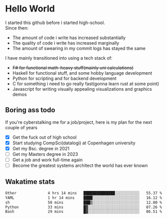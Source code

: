 # Hello World

I started this github before i started high-school.  
Since then:
- The amount of code i write has increased substantially
- The quality of code i write has increased marginally
- The amount of swearing in my commit logs has stayed the same

I have mainly transitioned into using a tech stack of:
- ~~F# for functional math-heavy stuff(mainly uni calculations)~~
- Haskell for functional stuff, and some hobby language development
- Python for scripting and for backend development
- C for something i need to go really fast(gonna learn rust at some point)
- Javascript for writing visually appealing visualizations and graphics demos

## Boring ass todo
If you're cyberstalking me for a job/project, here is my plan for the next couple of years
- [x] Get the fuck out of high school
- [x] Start studying CompSci(datalogi) at Copenhagen university
- [x] Get my Bsc. degree in 2021
- [ ] Get my Masters degree in 2023
- [ ] Get a job and work full-time again
- [ ] Become the greatest systems architect the world has ever known

## Wakatime stats
<!--START_SECTION:waka-->

```txt
Other              4 hrs 14 mins   ██████████████░░░░░░░░░░░   55.37 %
YAML               1 hr 14 mins    ████░░░░░░░░░░░░░░░░░░░░░   16.12 %
sh                 58 mins         ███▒░░░░░░░░░░░░░░░░░░░░░   12.80 %
Python             33 mins         █▓░░░░░░░░░░░░░░░░░░░░░░░   07.26 %
Bash               29 mins         █▓░░░░░░░░░░░░░░░░░░░░░░░   06.51 %
```

<!--END_SECTION:waka-->
